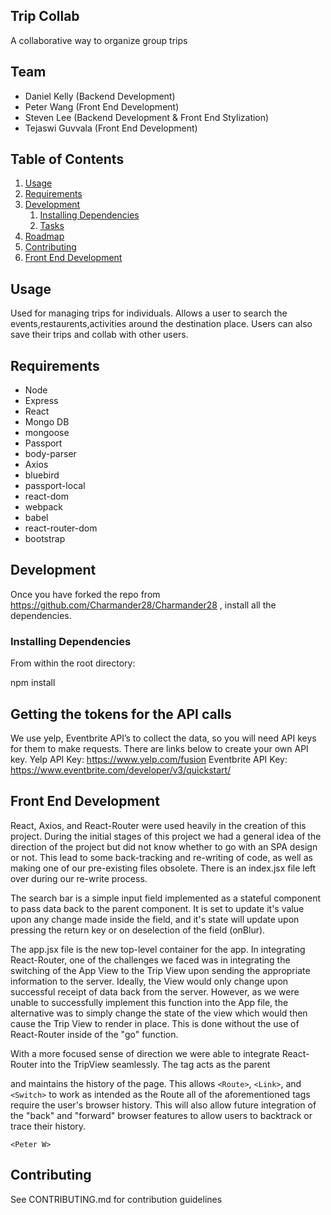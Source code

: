 ## Trip Collab

A collaborative way to organize group trips

## Team

  - Daniel Kelly (Backend Development)
  - Peter Wang (Front End Development)
  - Steven Lee (Backend Development & Front End Stylization)
  - Tejaswi Guvvala (Front End Development)

## Table of Contents

1. [Usage](#Usage)
1. [Requirements](#requirements)
1. [Development](#development)
    1. [Installing Dependencies](#installing-dependencies)
    1. [Tasks](#tasks)
1. [Roadmap](#roadmap)
1. [Contributing](#contributing)
1. [Front End Development](#front-end-development)
## Usage

Used for managing trips for individuals. Allows a user to search the events,restaurents,activities around the destination place. Users can also save their trips and collab with other users.

## Requirements

* Node
* Express
* React
* Mongo DB
* mongoose
* Passport
* body-parser
* Axios
* bluebird
* passport-local
* react-dom
* webpack
* babel
* react-router-dom
* bootstrap

## Development
Once you have forked the repo from https://github.com/Charmander28/Charmander28 , install all the dependencies.
### Installing Dependencies

From within the root directory:

npm install

## Getting the tokens for the API calls
We use yelp, Eventbrite API’s to collect the data, so you will need API keys for them to make requests. There are links below to create your own API key. 
Yelp API Key: https://www.yelp.com/fusion
Eventbrite API Key: https://www.eventbrite.com/developer/v3/quickstart/


## Front End Development

React, Axios, and React-Router were used heavily in the creation of this project. During the initial stages of this project we had a general idea of the direction of the project but did not know whether to go with an SPA design or not. This lead to some back-tracking and re-writing of code, as well as making one of our pre-existing files obsolete. There is an index.jsx file left over during our re-write process. 

The search bar is a simple input field implemented as a stateful component to pass data back to the parent component. It is set to update it's value upon any change made inside the field, and it's state will update upon pressing the return key or on deselection of the field (onBlur). 

The app.jsx file is the new top-level container for the app. In integrating React-Router,  one of the challenges we faced was in integrating the switching of the App View to the Trip View upon sending the appropriate information to the server. Ideally, the View would only change upon successful receipt of data back from the server. However, as we were unable to successfully implement this function into the App file, the alternative was to simply change the state of the view which would then cause the Trip View to render in place. This is done without the use of React-Router inside of the "go" function. 

With a more focused sense of direction we were able to integrate React-Router into the TripView seamlessly. The <BrowserRouter> tag acts as the parent <div> and maintains the history of the page. This allows `<Route>`, `<Link>`, and `<Switch>` to work as intended as the Route all of the aforementioned tags require the user's browser history. This will also allow future integration of the "back" and "forward" browser features to allow users to backtrack or trace their history. 

`<Peter W>`

## Contributing

See CONTRIBUTING.md for contribution guidelines
